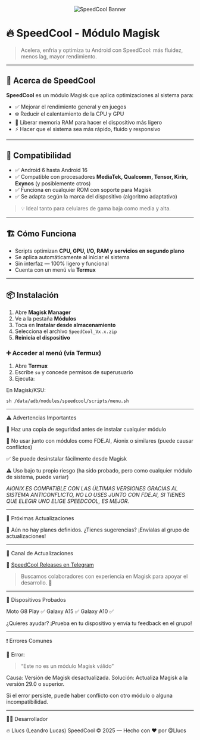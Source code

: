 <p align="center">
  <img src="https://raw.githubusercontent.com/Llucs/SpeedCool-Modulo-Magisk/main/banner.png" alt="SpeedCool Banner" />
</p>

# 🔥 SpeedCool - Módulo Magisk

> Acelera, enfría y optimiza tu Android con SpeedCool: más fluidez, menos lag, mayor rendimiento.

---

## 🚀 Acerca de SpeedCool

**SpeedCool** es un módulo Magisk que aplica optimizaciones al sistema para:

- ✅ Mejorar el rendimiento general y en juegos
- ❄️ Reducir el calentamiento de la CPU y GPU
- 🧠 Liberar memoria RAM para hacer el dispositivo más ligero
- ⚡ Hacer que el sistema sea más rápido, fluido y responsivo

---

## 📱 Compatibilidad

- ✅ Android 6 hasta Android 16
- ✅ Compatible con procesadores **MediaTek, Qualcomm, Tensor, Kirin, Exynos** (y posiblemente otros)
- ✅ Funciona en cualquier ROM con soporte para Magisk
- ✅ Se adapta según la marca del dispositivo (algoritmo adaptativo)

> 💡 Ideal tanto para celulares de gama baja como media y alta.

---

## 🏗️ Cómo Funciona

- Scripts optimizan **CPU, GPU, I/O, RAM y servicios en segundo plano**
- Se aplica automáticamente al iniciar el sistema
- Sin interfaz — 100% ligero y funcional
- Cuenta con un menú vía **Termux**

---

## 📦 Instalación

1. Abre **Magisk Manager**
2. Ve a la pestaña **Módulos**
3. Toca en **Instalar desde almacenamiento**
4. Selecciona el archivo `SpeedCool_Vx.x.zip`
5. **Reinicia el dispositivo**

### ➕ Acceder al menú (vía Termux)

1. Abre **Termux**
2. Escribe `su` y concede permisos de superusuario
3. Ejecuta:

En Magisk/KSU:

`sh /data/adb/modules/speedcool/scripts/menu.sh`


---

⚠️ Advertencias Importantes

💾 Haz una copia de seguridad antes de instalar cualquier módulo

🚫 No usar junto con módulos como FDE.AI, Aionix o similares (puede causar conflictos)

✅ Se puede desinstalar fácilmente desde Magisk

⚠️ Uso bajo tu propio riesgo (ha sido probado, pero como cualquier módulo de sistema, puede variar)

*AIONIX ES COMPATIBLE CON LAS ÚLTIMAS VERSIONES GRACIAS AL SISTEMA ANTICONFLICTO, NO LO USES JUNTO CON FDE.AI, SI TIENES QUE ELEGIR UNO ELIGE SPEEDCOOL, ES MEJOR.*

---

🔧 Próximas Actualizaciones

📢 Aún no hay planes definidos. ¿Tienes sugerencias? ¡Envíalas al grupo de actualizaciones!


---

📢 Canal de Actualizaciones

🔗 [SpeedCool Releases en Telegram](https://t.me/SpeedCool_Releases)

> Buscamos colaboradores con experiencia en Magisk para apoyar el desarrollo. 💪




---

📱 Dispositivos Probados

Moto G8 Play ✅
Galaxy A15 ✅
Galaxy A10 ✅

¿Quieres ayudar? ¡Prueba en tu dispositivo y envía tu feedback en el grupo!


---

❗ Errores Comunes

🔸 Error:

> “Este no es un módulo Magisk válido”



Causa: Versión de Magisk desactualizada.
Solución: Actualiza Magisk a la versión 29.0 o superior.

Si el error persiste, puede haber conflicto con otro módulo o alguna incompatibilidad.


---

👨‍💻 Desarrollador

🔥 Llucs (Leandro Lucas)
SpeedCool © 2025 — Hecho con ❤️ por @Llucs